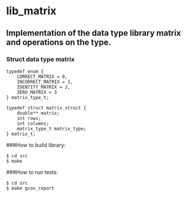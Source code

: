 # lib_matrix

## Implementation of the data type library matrix and operations on the type.

### Struct data type matrix

```
typedef enum {
    CORRECT_MATRIX = 0,
    INCORRECT_MATRIX = 1,
    IDENTITY_MATRIX = 2,
    ZERO_MATRIX = 3
} matrix_type_t;

typedef struct matrix_struct {
    double** matrix;
    int rows;
    int columns;
    matrix_type_t matrix_type;
} matrix_t;

```

###How to build library:

```
$ cd src
$ make

```
###How to run tests:

```
$ cd src
$ make gcov_report

```

